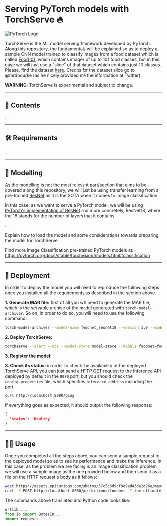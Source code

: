# Serving PyTorch models with TorchServe :fire: 

![PyTorch Logo](https://miro.medium.com/max/1024/1*KKADWARPMxHb-WMxCgW_xA.png)

TorchServe is the ML model serving framework developed by PyTorch. Along this repository, the fundamentals
will be explained so as to deploy a sample CNN model trained to classify images from a food dataset
which is called [Food101](https://www.tensorflow.org/datasets/catalog/food101),
which contains images of up to 101 food classes, but in this case we will just use a "slice" of that
dataset which contains just 10 classes. Please, find the dataset [here](dataset/). Credits for the dataset
slice go to @mrdbourke (as he nicely provided me the information at Twitter).

__WARNING__: TorchServe is experimental and subject to change.

---

## :closed_book: Contents

...

---

## :hammer_and_wrench: Requirements

...

---

## :robot: Modelling

As the modelling is not the most relevant part/section that aims to be covered along this repository, we 
will just be using transfer learning from a pre-trained [ResNet](https://arxiv.org/abs/1512.03385) as it is 
the SOTA when it comes to image classification.

In this case, as we want to serve a PyTorch model, we will be using [PyTorch's implementation of ResNet](https://pytorch.org/hub/pytorch_vision_resnet/)
and more concretely, ResNet18, where the 18 stands for the number of layers that it contains.

...

Explain how to load the model and some considerations towards preparing the model for TorchServe.

Find more Image Classification pre-trained PyTorch models at: https://pytorch.org/docs/stable/torchvision/models.html#classification

---

## :rocket: Deployment

In order to deploy the model you will need to reproduce the following steps once you installed all the requirements
as described in the section above.

__1. Generate MAR file:__ first of all you will need to generate the MAR file, which is the servable archive of the model
generated with `torch-model-archiver`. So on, in order to do so, you will need to use the following command:

  ```bash
  torch-model-archiver --model-name foodnet_resnet18 --version 1.0 --model-file foodnet/model.py --serialized-file foodnet/foodnet_resnet18.pth --handler foodnet/handler.py --extra-files foodnet/index_to_name.json
  ```

__2. Deploy TorchServe:__

  ```bash
  torchserve --start --ncs --model-store model-store --models foodnet=foodnet_resnet18.mar
  ```

__3. Register the model:__

__3. Check its status:__ in order to check the availability of the deployed TorchServe API, you can just send a HTTP GET
request to the Inference API deployed by default in the `8080` port, but you should check the `config.properties` file, which
specifies `inference_address` including the port.

  ```bash
  curl http://localhost:8080/ping
  ```

  If everything goes as expected, it should output the following response:

  ```json
  {
    'status': 'Healthy'
  }
  ```

---

## :mage_man: Usage

Once you completed all the steps above, you can send a sample request to the deployed model so as to see its performance
and make the inference. In this case, as the problem we are facing is an image classification problem, we will use a sample
image as the one provided below and then send it as a file on the HTTP request's body as it follows:

```bash
wget https://assets.epicurious.com/photos/57c5c6d9cf9e9ad43de2d96e/master/pass/the-ultimate-hamburger.jpg
curl -X POST http://localhost:8080/predictions/foodnet -T the-ultimate-hamburger.jpg
```

The commands above translated into Python code looks like:

```python
urllib ...
from io import BytesIO ...
import requests ...
```